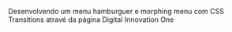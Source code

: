 Desenvolvendo um menu hamburguer e morphing menu com CSS Transitions atravé da página Digital Innovation One 
